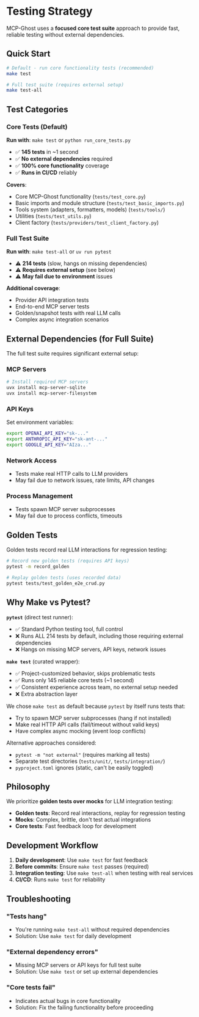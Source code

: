 # Testing Strategy

MCP-Ghost uses a **focused core test suite** approach to provide fast, reliable testing without external dependencies.

## Quick Start

```bash
# Default - run core functionality tests (recommended)
make test

# Full test suite (requires external setup)
make test-all
```

## Test Categories

### Core Tests (Default)
**Run with**: `make test` or `python run_core_tests.py`
- ✅ **145 tests** in ~1 second
- ✅ **No external dependencies** required
- ✅ **100% core functionality** coverage
- ✅ **Runs in CI/CD** reliably

**Covers**:
- Core MCP-Ghost functionality (`tests/test_core.py`)
- Basic imports and module structure (`tests/test_basic_imports.py`)
- Tools system (adapters, formatters, models) (`tests/tools/`)
- Utilities (`tests/test_utils.py`)
- Client factory (`tests/providers/test_client_factory.py`)

### Full Test Suite
**Run with**: `make test-all` or `uv run pytest`
- ⚠️ **214 tests** (slow, hangs on missing dependencies)
- ⚠️ **Requires external setup** (see below)
- ⚠️ **May fail due to environment** issues

**Additional coverage**:
- Provider API integration tests
- End-to-end MCP server tests
- Golden/snapshot tests with real LLM calls
- Complex async integration scenarios

## External Dependencies (for Full Suite)

The full test suite requires significant external setup:

### MCP Servers
```bash
# Install required MCP servers
uvx install mcp-server-sqlite
uvx install mcp-server-filesystem
```

### API Keys
Set environment variables:
```bash
export OPENAI_API_KEY="sk-..."
export ANTHROPIC_API_KEY="sk-ant-..."
export GOOGLE_API_KEY="AIza..."
```

### Network Access
- Tests make real HTTP calls to LLM providers
- May fail due to network issues, rate limits, API changes

### Process Management
- Tests spawn MCP server subprocesses
- May fail due to process conflicts, timeouts

## Golden Tests

Golden tests record real LLM interactions for regression testing:

```bash
# Record new golden tests (requires API keys)
pytest -m record_golden

# Replay golden tests (uses recorded data)
pytest tests/test_golden_e2e_crud.py
```

## Why Make vs Pytest?

**`pytest`** (direct test runner):
- ✅ Standard Python testing tool, full control
- ❌ Runs ALL 214 tests by default, including those requiring external dependencies
- ❌ Hangs on missing MCP servers, API keys, network issues

**`make test`** (curated wrapper):
- ✅ Project-customized behavior, skips problematic tests  
- ✅ Runs only 145 reliable core tests (~1 second)
- ✅ Consistent experience across team, no external setup needed
- ❌ Extra abstraction layer

We chose `make test` as default because `pytest` by itself runs tests that:
- Try to spawn MCP server subprocesses (hang if not installed)
- Make real HTTP API calls (fail/timeout without valid keys)
- Have complex async mocking (event loop conflicts)

Alternative approaches considered:
- `pytest -m "not external"` (requires marking all tests)
- Separate test directories (`tests/unit/`, `tests/integration/`)  
- `pyproject.toml` ignores (static, can't be easily toggled)

## Philosophy

We prioritize **golden tests over mocks** for LLM integration testing:
- **Golden tests**: Record real interactions, replay for regression testing
- **Mocks**: Complex, brittle, don't test actual integrations
- **Core tests**: Fast feedback loop for development

## Development Workflow

1. **Daily development**: Use `make test` for fast feedback
2. **Before commits**: Ensure `make test` passes (required)
3. **Integration testing**: Use `make test-all` when testing with real services
4. **CI/CD**: Runs `make test` for reliability

## Troubleshooting

### "Tests hang" 
- You're running `make test-all` without required dependencies
- Solution: Use `make test` for daily development

### "External dependency errors"
- Missing MCP servers or API keys for full test suite
- Solution: Use `make test` or set up external dependencies

### "Core tests fail"
- Indicates actual bugs in core functionality
- Solution: Fix the failing functionality before proceeding